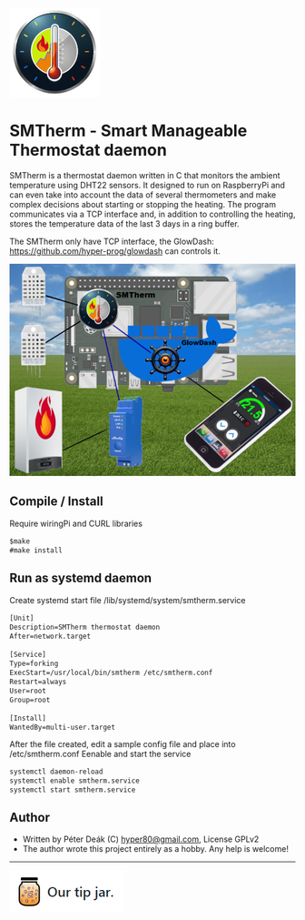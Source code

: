 ![SMTherm logo](https://raw.githubusercontent.com/hyper-prog/smtherm/master/images/smtherm_xxs.png)

SMTherm - Smart Manageable Thermostat daemon
============================================

SMTherm is a thermostat daemon written in C that monitors the ambient temperature using DHT22 sensors.
It designed to run on RaspberryPi and can even take into account the data of several thermometers
and make complex decisions about starting or stopping the heating.
The program communicates via a TCP interface and, in addition to controlling the heating,
stores the temperature data of the last 3 days in a ring buffer.

The SMTherm only have TCP interface, the GlowDash: https://github.com/hyper-prog/glowdash can controls it.

![SMTherm architecture](https://raw.githubusercontent.com/hyper-prog/smtherm/master/images/smthermarch.png)

Compile / Install
-----------------
Require wiringPi and CURL libraries

    $make
    #make install

Run as systemd daemon
---------------------

Create systemd start file /lib/systemd/system/smtherm.service

    [Unit]
    Description=SMTherm thermostat daemon
    After=network.target

    [Service]
    Type=forking
    ExecStart=/usr/local/bin/smtherm /etc/smtherm.conf
    Restart=always
    User=root
    Group=root

    [Install]
    WantedBy=multi-user.target

After the file created, edit a sample config file and place into /etc/smtherm.conf
Eenable and start the service

    systemctl daemon-reload
    systemctl enable smtherm.service
    systemctl start smtherm.service


Author
------
- Written by Péter Deák (C) hyper80@gmail.com, License GPLv2
- The author wrote this project entirely as a hobby. Any help is welcome!

------

[![paypal](https://raw.githubusercontent.com/hyper-prog/smtherm/master/images/tipjar.png)](https://www.paypal.com/donate/?business=EM2E9A6BZBK64&no_recurring=0&currency_code=USD) 
